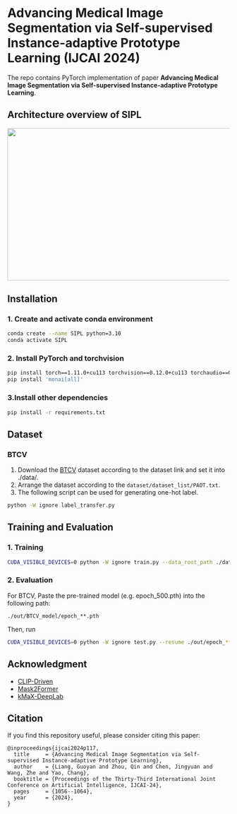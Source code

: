 # Advancing Medical Image Segmentation via Self-supervised Instance-adaptive Prototype Learning (IJCAI 2024)

The repo contains PyTorch implementation of paper **Advancing Medical Image Segmentation via Self-supervised Instance-adaptive Prototype Learning**.

## Architecture overview of SIPL
<img src="framework.png" width = "600" height = "345" alt="" align=center />


## Installation
### 1. Create and activate conda environment
```bash
conda create --name SIPL python=3.10
conda activate SIPL
```
### 2. Install PyTorch and torchvision
```bash
pip install torch==1.11.0+cu113 torchvision==0.12.0+cu113 torchaudio==0.11.0 --extra-index-url https://download.pytorch.org/whl/cu113
pip install 'monai[all]'
```
### 3.Install other dependencies
```bash
pip install -r requirements.txt
```

## Dataset
### BTCV  
1. Download the [BTCV](https://www.synapse.org/#!Synapse:syn3193805/wiki/217789) dataset according to the dataset link and
set it into ./data/. 
2. Arrange the dataset according to the `dataset/dataset_list/PAOT.txt`.  
3. The following script can be used for generating one-hot label.
```bash
python -W ignore label_transfer.py
``` 

## Training and Evaluation
### 1. Training 
```bash
CUDA_VISIBLE_DEVICES=0 python -W ignore train.py --data_root_path ./data/ --num_samples 4 --cache_dataset --cache_rate 0.005 --uniform_sample
```
### 2. Evaluation
For BTCV, Paste the pre-trained model (e.g. epoch_500.pth) into the following path:
```
./out/BTCV_model/epoch_**.pth
```
Then, run
```bash
CUDA_VISIBLE_DEVICES=0 python -W ignore test.py --resume ./out/epoch_***.pth --data_root_path /data/ --store_result --cache_dataset --cache_rate 0.005
``` 

## Acknowledgment
* [CLIP-Driven](https://github.com/ljwztc/CLIP-Driven-Universal-Model)
* [Mask2Former](https://bowenc0221.github.io/mask2former)
* [kMaX-DeepLab](https://github.com/bytedance/kmax-deeplab)

## Citation
If you find this repository useful, please consider citing this paper:
```
@inproceedings{ijcai2024p117,
  title     = {Advancing Medical Image Segmentation via Self-supervised Instance-adaptive Prototype Learning},
  author    = {Liang, Guoyan and Zhou, Qin and Chen, Jingyuan and Wang, Zhe and Yao, Chang},
  booktitle = {Proceedings of the Thirty-Third International Joint Conference on Artificial Intelligence, IJCAI-24},
  pages     = {1056--1064},
  year      = {2024},
}
```



